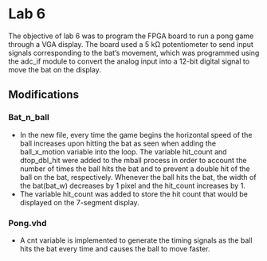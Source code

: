 # Lab 6
 The objective of lab 6 was to program the FPGA board to run a pong game through a VGA display. The board used a 5 kΩ potentiometer to send input signals corresponding to the bat’s movement, which was programmed using the adc_if module to convert the analog input into a 12-bit digital signal to move the bat on the display. 

## Modifications

### Bat_n_ball
-	In the new file, every time the game begins the horizontal speed of the ball increases upon hitting the bat as seen when adding the ball_x_motion variable into the loop. The variable hit_count and dtop_dbl_hit were added to the mball process in order to account the number of times the ball hits the bat and to prevent a double hit of the ball on the bat, respectively. Whenever the ball hits the bat, the width of the bat(bat_w) decreases by 1 pixel and the hit_count increases by 1.
-	The variable hit_count was added to store the hit count that would be displayed on the 7-segment display.
### Pong.vhd
-	A cnt variable is implemented to generate the timing signals as the ball hits the bat every time and causes the ball to move faster.




